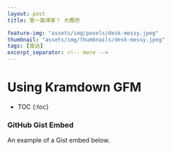 ```yaml
---
layout: post
title: 第一篇博客？ 大概吧

feature-img: "assets/img/pexels/desk-messy.jpeg"
thumbnail: "assets/img/thumbnails/desk-messy.jpeg"
tags: [废话]
excerpt_separator: <!-- more -->
---
```


# Using Kramdown GFM

<!-- To be placed at the beginning of the post, it is where the table of content will be generated -->
* TOC
{:toc}

### GitHub Gist Embed

An example of a Gist embed below.

<script src="https://gist.github.com/mmistakes/77c68fbb07731a456805a7b473f47841.js"></script>
